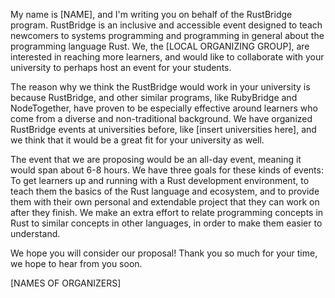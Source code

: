 My name is [NAME], and I'm writing you on behalf of the RustBridge program. RustBridge is an inclusive and accessible event designed to teach newcomers to systems programming and programming in general about the programming language Rust. We, the [LOCAL ORGANIZING GROUP], are interested in reaching more learners, and would like to collaborate with your university to perhaps host an event for your students.

The reason why we think the RustBridge would work in your university is because RustBridge, and other similar programs, like RubyBridge and NodeTogether, have proven to be especially effective around learners who come from a diverse and non-traditional background. We have organized RustBridge events at universities before, like [insert universities here], and we think that it would be a great fit for your university as well.

The event that we are proposing would be an all-day event, meaning it would span about 6-8 hours. We have three goals for these kinds of events: To get learners up and running with a Rust development environment, to teach them the basics of the Rust language and ecosystem, and to provide them with their own personal and extendable project that they can work on after they finish. We make an extra effort to relate programming concepts in Rust to similar concepts in other languages, in order to make them easier to understand.

We hope you will consider our proposal! Thank you so much for your time, we hope to hear from you soon.

[NAMES OF ORGANIZERS]
